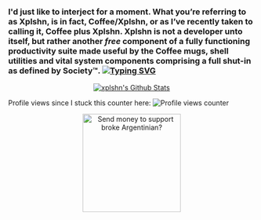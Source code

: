 ### I'd just like to interject for a moment. What you’re referring to as Xplshn, is in fact, Coffee/Xplshn, or as I’ve recently taken to calling it, Coffee plus Xplshn. Xplshn is not a developer unto itself, but rather another _free_ component of a fully functioning productivity suite made useful by the Coffee mugs, shell utilities and vital system components comprising a full shut-in as defined by Society™. [![Typing SVG](https://readme-typing-svg.demolab.com?font=Monaspace+Radon+Var&pause=1000&color=7942F7&random=false&width=495&lines=Unix+style+or+cat+-v+considered+harmful!;I+love+amber+CRTs+and+dumbterminals;Coffee;Only+free+licenses!+No+copylefted+BS!;pledge(),+then+unveil())](https://git.io/typing-svg)

<p align="center">
  <a href="https://github-readme-stats.vercel.app/api?username=xplshn">
  <img alt="xplshn's Github Stats" src="https://github-readme-stats.vercel.app/api?username=xplshn">
  </a>
</p>

Profile views since I stuck this counter here: ![Profile views counter](https://komarev.com/ghpvc/?username=xplshn&color=ff69b4)

<p align="center">
  <a href="https://www.paypal.com/donate/?hosted_button_id=77G7ZFXVZ44EE">
    <img width="200" src="https://raw.githubusercontent.com/andreostrovsky/donate-with-paypal/refs/heads/master/dark.svg" alt="Send money to support broke Argentinian?" />
 </a>
</p>

<!--
##### In defense of public domain, and against intellectual property! https://🅮.neocities.org
-->
